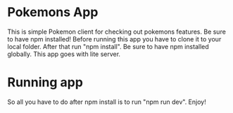 # Pokemons App
This is simple Pokemon client for checking out pokemons features.
Be sure to have npm installed!
Before running this app you have to clone it to your local folder.
After that run "npm install".
Be sure to have npm installed globally.
This app goes with lite server.
# Running app
So all you have to do after npm install is to run
"npm run dev".
Enjoy!

